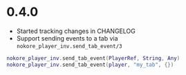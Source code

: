 # 0.4.0

* Started tracking changes in CHANGELOG
* Support sending events to a tab via `nokore_player_inv.send_tab_event/3`

```lua
nokore_player_inv.send_tab_event(PlayerRef, String, Any)
nokore_player_inv.send_tab_event(player, "my_tab", {})
```
